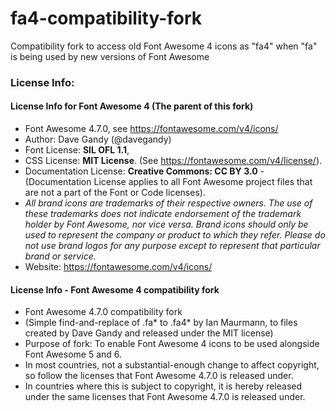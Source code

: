 # fa4-compatibility-fork
Compatibility fork to access old Font Awesome 4 icons as "fa4" when "fa" is being used by  new versions of Font Awesome

### License Info:

#### License Info for Font Awesome 4 (The parent of this fork)
- Font Awesome 4.7.0, see https://fontawesome.com/v4/icons/
- Author: Dave Gandy (@davegandy)
- Font License: **SIL OFL 1.1**, 
- CSS License: **MIT License**. (See https://fontawesome.com/v4/license/). 
- Documentation License: **Creative Commons: CC BY 3.0** - (Documentation License applies to all Font Awesome project files that are not a part of the Font or Code licenses). 
- *All brand icons are trademarks of their respective owners. The use of these trademarks does not indicate endorsement of the trademark holder by Font Awesome, nor vice versa. Brand icons should only be used to represent the company or product to which they refer. Please do not use brand logos for any purpose except to represent that particular brand or service.*
- Website: https://fontawesome.com/v4/icons/



#### License Info - Font Awesome 4 compatibility fork

- Font Awesome 4.7.0 compatibility fork
- (Simple find-and-replace of .fa* to .fa4* by Ian Maurmann, to files created by Dave Gandy and released under the MIT license) 
- Purpose of fork: To enable Font Awesome 4 icons to be used alongside Font Awesome 5 and 6.
- In most countries, not a substantial-enough change to affect copyright, so follow the licenses that Font Awesome 4.7.0 is released under.
- In countries where this is subject to copyright, it is hereby released under the same licenses that Font Awesome 4.7.0 is released under.